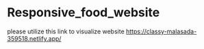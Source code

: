 # Responsive_food_website
please utilize this link to visualize website
https://classy-malasada-359518.netlify.app/
